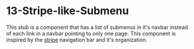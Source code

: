 # 13-Stripe-like-Submenu

This stub is a component that has a list of submenus in it's navbar instead of each link in a navbar pointing to only one page. This component is inspired by the [stripe](https://stripe.com/en-in) navigation bar and it's organization.
